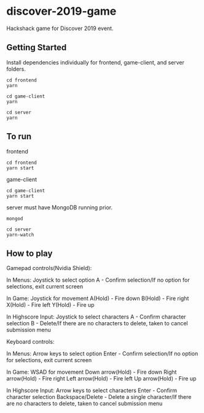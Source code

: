 # discover-2019-game
Hackshack game for Discover 2019 event.

## Getting Started
Install dependencies individually for frontend, game-client, and server folders.

```
cd frontend
yarn
```
```
cd game-client
yarn
```
```
cd server
yarn
```

## To run
frontend
```
cd frontend
yarn start
```
game-client
```
cd game-client
yarn start
```
server must have MongoDB running prior.
```
mongod
```

```
cd server
yarn-watch
```

## How to play

Gamepad controls(Nvidia Shield):

In Menus:
Joystick to select option
A - Confirm selection/If no option for selections, exit current screen

In Game:
Joystick for movement
A(Hold) - Fire down
B(Hold) - Fire right
X(Hold) - Fire left
Y(Hold) - Fire up

In Highscore Input:
Joystick to select characters
A - Confirm character selection
B - Delete/If there are no characters to delete, taken to cancel submission menu

Keyboard controls:

In Menus:
Arrow keys to select option
Enter - Confirm selection/If no option for selections, exit current screen

In Game:
WSAD for movement
Down arrow(Hold) - Fire down
Right arrow(Hold) - Fire right
Left arrow(Hold) - Fire left
Up arrow(Hold) - Fire up

In Highscore Input:
Arrow keys to select characters
Enter - Confirm character selection
Backspace/Delete - Delete a single character/If there are no characters to delete, taken to cancel submission menu
